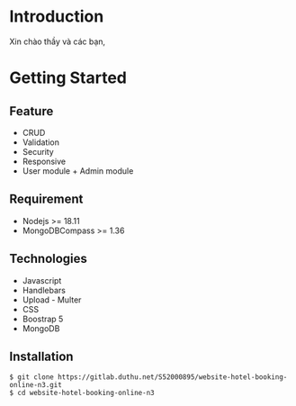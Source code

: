 # Introduction
Xin chào thầy và các bạn,

# Getting Started

## Feature

* CRUD
* Validation
* Security
* Responsive
* User module + Admin module

## Requirement

* Nodejs >= 18.11
* MongoDBCompass >= 1.36

## Technologies

* Javascript
* Handlebars
* Upload - Multer
* CSS
* Boostrap 5
* MongoDB

## Installation

```
$ git clone https://gitlab.duthu.net/S52000895/website-hotel-booking-online-n3.git
$ cd website-hotel-booking-online-n3
```

